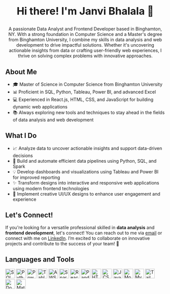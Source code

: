 # <p align="center"><b style="font-size:32px;">Hi there! I'm Janvi Bhalala 👋</b></p>

<p align="center">A passionate Data Analyst and Frontend Developer based in Binghamton, NY. With a strong foundation in Computer Science and a Master's degree from Binghamton University, I combine my skills in data analysis and web development to drive impactful solutions. Whether it's uncovering actionable insights from data or crafting user-friendly web experiences, I thrive on solving complex problems with innovative approaches.</p>

## About Me

- 🎓 Master of Science in Computer Science from Binghamton University  
- 📊 Proficient in SQL, Python, Tableau, Power BI, and advanced Excel  
- 💻 Experienced in React.js, HTML, CSS, and JavaScript for building dynamic web applications  
- 📚 Always exploring new tools and techniques to stay ahead in the fields of data analysis and web development  

## What I Do

- 📈 Analyze data to uncover actionable insights and support data-driven decisions  
- 🔄 Build and automate efficient data pipelines using Python, SQL, and Spark  
- 💡 Develop dashboards and visualizations using Tableau and Power BI for improved reporting  
- ✨ Transform designs into interactive and responsive web applications using modern frontend technologies  
- 🎨 Implement creative UI/UX designs to enhance user engagement and experience  

## Let's Connect!

If you're looking for a versatile professional skilled in **data analysis** and **frontend development**, let's connect! You can reach out to me via [email](mailto:Jbhalal1@binghamton.edu) or connect with me on [LinkedIn](https://www.linkedin.com/in/janvibhalala/). I’m excited to collaborate on innovative projects and contribute to the success of your team! 🚀

## Languages and Tools

<img src="https://img.shields.io/badge/-SQL-lightblue?logo=postgresql&logoColor=white" alt="SQL" height="30"/> 
<img src="https://img.shields.io/badge/-Python-royalblue?logo=python&logoColor=white" alt="Python" height="30"/> 
<img src="https://img.shields.io/badge/-Power%20BI-yellow?logo=powerbi&logoColor=white" alt="Power BI" height="30"/> 
<img src="https://img.shields.io/badge/-Tableau-blueviolet?logo=tableau&logoColor=white" alt="Tableau" height="30"/> 
<img src="https://img.shields.io/badge/-AWS-orange?logo=amazonaws&logoColor=white" alt="AWS" height="30"/> 
<img src="https://img.shields.io/badge/-Spark-red?logo=apache-spark&logoColor=white" alt="Spark" height="30"/> 
<img src="https://img.shields.io/badge/-React-blue?logo=react&logoColor=white" alt="React" height="30"/> 
<img src="https://img.shields.io/badge/-Pandas-gray?logo=pandas&logoColor=white" alt="Pandas" height="30"/>
<img src="https://img.shields.io/badge/-HTML5-orange?logo=html5&logoColor=white" alt="HTML5" height="30"/> 
<img src="https://img.shields.io/badge/-CSS3-blue?logo=css3&logoColor=white" alt="CSS3" height="30"/> 
<img src="https://img.shields.io/badge/-JavaScript-yellow?logo=javascript&logoColor=white" alt="JavaScript" height="30"/> 
<img src="https://img.shields.io/badge/-MongoDB-mediumseagreen?logo=mongodb&logoColor=white" alt="MongoDB" height="30"/> 
<img src="https://img.shields.io/badge/-MySQL-dodgerblue?logo=mysql&logoColor=white" alt="MySQL" height="30"/> 
<img src="https://img.shields.io/badge/-Tailwind%20CSS-sandybrown?logo=tailwind-css&logoColor=white" alt="Tailwind CSS" height="30"/> 
<img src="https://img.shields.io/badge/-Docker-blue?logo=docker&logoColor=white" alt="Docker" height="30"/> 
<img src="https://img.shields.io/badge/-Material--UI-lightcoral?logo=material-ui&logoColor=white" alt="Material-UI" height="30"/> 
